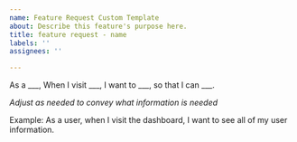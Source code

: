 ```yaml
---
name: Feature Request Custom Template
about: Describe this feature's purpose here.
title: feature request - name
labels: ''
assignees: ''

---
```


As a ___, When I visit ___, I want to ___, so that I can ___.

*Adjust as needed to convey what information is needed*

Example: 
As a user, when I visit the dashboard, I want to see all of my user information.
